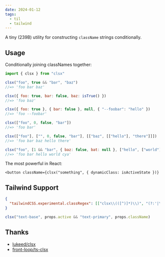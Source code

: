 ```yaml
---
date: 2024-01-12
tags:
  - til
  - tailwind
---
```


A tiny (239B) utility for constructing `className` strings conditionally.

## Usage

Conditionally joining classNames together:

```js
import { clsx } from "clsx"

clsx("foo", true && "bar", "baz")
//=> 'foo bar baz'

clsx({ foo: true, bar: false, baz: isTrue() })
//=> 'foo baz'

clsx({ foo: true }, { bar: false }, null, { "--foobar": "hello" })
//=> 'foo --foobar'

clsx(["foo", 0, false, "bar"])
//=> 'foo bar'

clsx(["foo"], ["", 0, false, "bar"], [["baz", [["hello"], "there"]]])
//=> 'foo bar baz hello there'

clsx("foo", [1 && "bar", { baz: false, bat: null }, ["hello", ["world"]]], "cya")
//=> 'foo bar hello world cya'
```

The most powerful in React:

```tsx
<button className={clsx("something", { dynamicClass: isActiveState })}
```

## Tailwind Support

```json title=".vscode/settings.json"
{
  "tailwindCSS.experimental.classRegex": [["clsx\\(([^)]*)\\)", "(?:'|\"|`)([^']*)(?:'|\"|`)"]]
}
```

```js
clsx("text-base", props.active && "text-primary", props.className)
```

## Thanks

- [lukeed/clsx](https://github.com/lukeed/clsx)
- [front-loop/ts-clsx](https://github.com/front-loop/ts-clsx)
